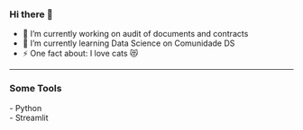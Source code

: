 ### Hi there 👋

- 🔭 I’m currently working on audit of documents and contracts
- 🌱 I’m currently learning Data Science on Comunidade DS
- ⚡ One fact about: I love cats 😻


<!--
**GrapeJordison/GrapeJordison** is a ✨ _special_ ✨ repository because its `README.md` (this file) appears on your GitHub profile.

Here are some ideas to get you started:

- 🔭 I’m currently working on ...
- 🌱 I’m currently learning ...
- 👯 I’m looking to collaborate on ...
- 🤔 I’m looking for help with ...
- 💬 Ask me about ...
- 📫 How to reach me: ...
- 😄 Pronouns: ...
- ⚡ Fun fact: ...
-->

____________________________________________________________________________

<h3>Some Tools</h3>
- Python <br>
- Streamlit <br>

